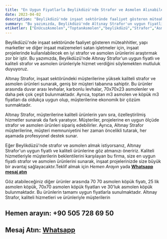 ```yaml
---
title: "En Uygun Fiyatlarla Beylikdüzü'nde Strafor ve Asmolen Alınabilecek Yer: Altınay Strafor"
date: 2023-04-02
description: "Beylikdüzü'nde inşaat sektöründe faaliyet gösteren müteahhitler, yapı marketler ve diğer inşaat malzemeleri satan işletmeler için, inşaat projelerinde kullanılabilecek en iyi strafor ve asmolen ürünlerini araştırmak zor bir iştir."
summary: "Bu yazımızda, Beylikdüzü'nde Altınay Strafor'un uygun fiyatlı ve kaliteli strafor ve asmolen ürünleriyle hizmet verdiğini söylemekten mutluluk duyuyoruz."
etiketler: ["EnUcuzAsmolen","ToptanAsmolen","beylikdüzü","Strafor","Asmolen","AltınayStrafor","Strafor","asmonlen köpük","strafor köpük"]
---
```

Beylikdüzü'nde inşaat sektöründe faaliyet gösteren müteahhitler, yapı marketler ve diğer inşaat malzemeleri satan işletmeler için, inşaat projelerinde kullanılabilecek en iyi strafor ve asmolen ürünlerini araştırmak zor bir iştir. Bu yazımızda, Beylikdüzü'nde Altınay Strafor'un uygun fiyatlı ve kaliteli strafor ve asmolen ürünleriyle hizmet verdiğini söylemekten mutluluk duyuyoruz.

Altınay Strafor, inşaat sektöründeki müşterilerine yüksek kaliteli strafor ve asmolen ürünleri sunarak, geniş bir müşteri tabanına sahiptir. Bu ürünler arasında duvar arası levhalar, karbonlu levhalar, 70x70x23 asmolenler ve daha pek çok çeşit bulunmaktadır. Ayrıca, toptan m3 asmolen ve köpük m3 fiyatları da oldukça uygun olup, müşterilerine ekonomik bir çözüm sunmaktadır.

Altınay Strafor, müşterilerine kaliteli ürünlerin yanı sıra, özelleştirilmiş hizmetler sunarak da fark yaratıyor. Müşteriler, projelerine en uygun ölçüde strafor ve asmolen ürünleri sipariş edebilirler. Ayrıca, Altınay Strafor müşterilerine, müşteri memnuniyetini her zaman öncelikli tutarak, her aşamada profesyonel destek sunar.

Eğer Beylikdüzü'nde strafor ve asmolen almak istiyorsanız, Altınay Strafor'un uygun fiyatlı ve kaliteli ürünlerine göz atmanızı öneririz. Kaliteli hizmetleriyle müşterilerin beklentilerini karşılayan bu firma, size en uygun fiyatlı strafor ve asmolen ürünlerini sunarak, inşaat projelerinizde size büyük bir avantaj sağlayacaktır.<a rel="nofollow" tel="+905057286950">Teklif almak için *Hemen Arayın*</a> yada
<a rel="nofollow" href="https://api.whatsapp.com/send?phone=905057286950">**Whatsapp mesaj atın**</a>

Göz atabileceğiniz diğer ürünler arasında 70 70 asmolen köpük fiyatı, 25 lik asmolen köpük, 70x70 asmolen köpük fiyatları ve 30'luk asmolen köpük bulunmaktadır. Bu ürünlerin tamamı uygun fiyatlarla sunulmaktadır. Altınay Strafor, kaliteli hizmetleri ve ürünleriyle müşterilerin


## Hemen arayın: <a rel="nofollow" tel="+905057286950"> +90 505 728 69 50 </a>
## Mesaj Atın: <a rel="nofollow" href="https://api.whatsapp.com/send?phone=905057286950">**Whatsapp**</a>
